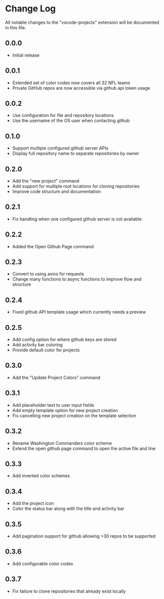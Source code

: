 # Change Log

All notable changes to the "vscode-projects" extension will be documented in this file.

## 0.0.0

- Initial release

## 0.0.1

- Extended set of color codes now covers all 32 NFL teams
- Private GitHub repos are now accessible via github api token usage

## 0.0.2

- Use configuration for file and repository locations
- Use the username of the OS user when contacting github

## 0.1.0

- Support multiple configured github server APIs
- Display full repository name to separate repositories by owner

## 0.2.0

- Add the "new project" command
- Add support for multiple root locations for cloning repositories
- Improve code structure and documentation

## 0.2.1

- Fix handling when one configured github server is not available

## 0.2.2

- Added the Open Github Page command

## 0.2.3

- Convert to using axios for requests
- Change many functions to async functions to improve flow and structure

## 0.2.4

- Fixed github API template usage which currently needs a preview

## 0.2.5

- Add config option for where github keys are stored
- Add activity bar coloring
- Provide default color for projects

## 0.3.0

- Add the "Update Project Colors" command

## 0.3.1

- Add placeholder text to user input fields
- Add empty template option for new project creation
- Fix cancelling new project creation on the template selection

## 0.3.2

- Rename Washington Commanders color scheme
- Extend the open github page command to open the active file and line

## 0.3.3

- Add inverted color schemes

## 0.3.4

- Add the project icon
- Color the status bar along with the title and activity bar

## 0.3.5

- Add pagination support for github allowing >30 repos to be supported

## 0.3.6

- Add configurable color codes

## 0.3.7

- Fix failure to clone repositories that already exist locally
